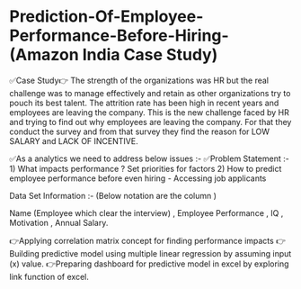 # Prediction-Of-Employee-Performance-Before-Hiring-(Amazon India Case Study)

✅Case Study👉 The strength of the organizations was HR but the real challenge was to manage effectively and retain as other organizations try to pouch its best talent.
The attrition rate has been high in recent years and employees are leaving the company. This is the new challenge faced by HR and trying to find out why employees are leaving the company. For that they conduct the survey and from that survey they find the reason for LOW SALARY and LACK OF INCENTIVE. 

✅As a analytics we need to address below issues :- 
✅Problem Statement :- 
     1)  What impacts performance ? Set priorities for factors
     2)  How to predict employee performance before even hiring - Accessing job applicants

Data Set Information :- (Below notation are the column )

Name (Employee which clear the interview) ,
Employee  Performance , 
IQ , 
Motivation , 
Annual Salary.

👉Applying correlation matrix concept for finding performance impacts
👉Building predictive model using multiple linear regression by assuming input (x) value.
👉Preparing dashboard for predictive model in excel by exploring link function of excel.

